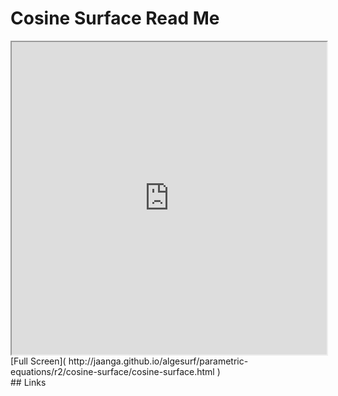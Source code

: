 Cosine Surface Read Me
===

<iframe src='http://jaanga.github.io/algesurf/parametric-equations/r2/cosine-surface/cosine-surface.html' width=100% height=500px >
There is an `iframe` here. It is not visible when viewed on github.com/algesurf. To view, please see 'Project Links' below.
</iframe>
[Full Screen]( http://jaanga.github.io/algesurf/parametric-equations/r2/cosine-surface/cosine-surface.html )
<br>
## Links 
<http://www.3d-meier.de/tut3/Seite39.html>  
